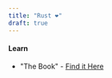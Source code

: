 ```yaml
---
title: "Rust ❤"
draft: true
---
```


#### Learn

- "The Book" - [Find it Here](https://doc.rust-lang.org/book/)
